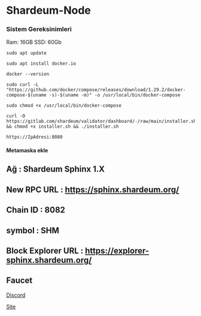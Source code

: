 # Shardeum-Node


### Sistem Gereksinimleri
Ram: 16GB
SSD: 60Gb


```
sudo apt update
```


```
sudo apt install docker.io
```
```
docker --version
```
```
sudo curl -L "https://github.com/docker/compose/releases/download/1.29.2/docker-compose-$(uname -s)-$(uname -m)" -o /usr/local/bin/docker-compose
```
```
sudo chmod +x /usr/local/bin/docker-compose
```
```
curl -O https://gitlab.com/shardeum/validator/dashboard/-/raw/main/installer.sh && chmod +x installer.sh && ./installer.sh
```
```
https://IpAdresi:8080
```

#### Metamaska ekle
## Ağ : Shardeum Sphinx 1.X
## New RPC URL : https://sphinx.shardeum.org/
## Chain ID : 8082
## symbol : SHM
## Block Explorer URL : https://explorer-sphinx.shardeum.org/


## Faucet

[Discord](https://discord.gg/shardeum)

[Site](https://faucet-sphinx.shardeum.org/)




